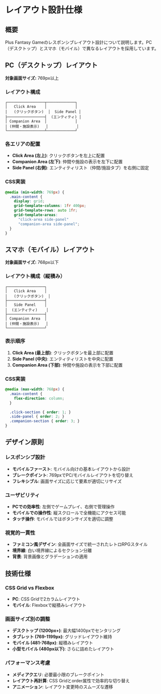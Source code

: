 # レイアウト設計仕様

## 概要
Plus Fantasy Gameのレスポンシブレイアウト設計について説明します。PC（デスクトップ）とスマホ（モバイル）で異なるレイアウトを採用しています。

## PC（デスクトップ）レイアウト
**対象画面サイズ:** 769px以上

### レイアウト構成
```
┌─────────────────┬─────────────┐
│   Click Area    │             │
│   (クリックボタン)  │  Side Panel │
├─────────────────┤  (エンティティ) │
│ Companion Area  │             │
│ (仲間・施設表示)   │             │
└─────────────────┴─────────────┘
```

### 各エリアの配置
- **Click Area (左上)**: クリックボタンを左上に配置
- **Companion Area (左下)**: 仲間や施設の表示を左下に配置  
- **Side Panel (右側)**: エンティティリスト（仲間/施設タブ）を右側に固定

### CSS実装
```css
@media (min-width: 769px) {
  .main-content {
    display: grid;
    grid-template-columns: 1fr 400px;
    grid-template-rows: auto 1fr;
    grid-template-areas: 
      "click-area side-panel"
      "companion-area side-panel";
  }
}
```

## スマホ（モバイル）レイアウト
**対象画面サイズ:** 768px以下

### レイアウト構成（縦積み）
```
┌─────────────────┐
│   Click Area    │
│   (クリックボタン)  │
├─────────────────┤
│   Side Panel    │
│  (エンティティ)    │
├─────────────────┤
│ Companion Area  │
│ (仲間・施設表示)   │
└─────────────────┘
```

### 表示順序
1. **Click Area (最上部)**: クリックボタンを最上部に配置
2. **Side Panel (中央)**: エンティティリストを中央に配置
3. **Companion Area (下部)**: 仲間や施設の表示を下部に配置

### CSS実装
```css
@media (max-width: 768px) {
  .main-content {
    flex-direction: column;
  }
  
  .click-section { order: 1; }
  .side-panel { order: 2; }
  .companion-section { order: 3; }
}
```

## デザイン原則

### レスポンシブ設計
- **モバイルファースト**: モバイル向けの基本レイアウトから設計
- **ブレークポイント**: 769pxでPC/モバイルレイアウトを切り替え
- **フレキシブル**: 画面サイズに応じて要素が適切にリサイズ

### ユーザビリティ
- **PCでの効率性**: 左側でゲームプレイ、右側で管理操作
- **モバイルでの操作性**: 縦スクロールで全機能にアクセス可能
- **タッチ操作**: モバイルではボタンサイズを適切に調整

### 視覚的一貫性
- **ファミコン風デザイン**: 全画面サイズで統一されたレトロRPGスタイル
- **境界線**: 白い境界線によるセクション分離
- **背景**: 背景画像とグラデーションの適用

## 技術仕様

### CSS Grid vs Flexbox
- **PC**: CSS Gridで2カラムレイアウト
- **モバイル**: Flexboxで縦積みレイアウト

### 画面サイズ別の調整
- **デスクトップ (1200px+)**: 最大幅1400pxでセンタリング
- **タブレット (769-1199px)**: グリッドレイアウト維持
- **モバイル (481-768px)**: 縦積みレイアウト
- **小型モバイル (480px以下)**: さらに詰めたレイアウト

### パフォーマンス考慮
- **メディアクエリ**: 必要最小限のブレークポイント
- **レイアウト再計算**: CSS Gridとorder属性で効率的な切り替え
- **アニメーション**: レイアウト変更時のスムーズな遷移
